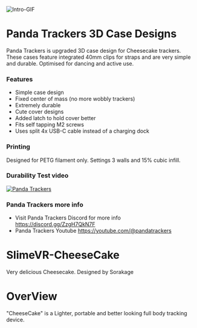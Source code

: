 ![Intro-GIF](https://raw.githubusercontent.com/purraricat/SlimeVR-CheeseCake-PandaTrackers/main/999-PictureFiles/PandaDesigns.webp) 

# Panda Trackers 3D Case Designs
Panda Trackers is upgraded 3D case design for Cheesecake trackers. These cases feature integrated 40mm clips for straps and are very simple and durable. Optimised for dancing and active use.

### Features 
* Simple case design
* Fixed center of mass (no more wobbly trackers)
* Extremely durable 
* Cute cover designs 
* Added latch to hold cover better
* Fits self tapping M2 screws
* Uses split 4x USB-C cable instead of a charging dock 

### Printing
Designed for PETG filament only. 
Settings 3 walls and 15% cubic infill.

### Durability Test video
[![Panda Trackers](https://i9.ytimg.com/vi_webp/ZporygiIzrc/maxresdefault.webp?v=6668ae18&sqp=CJTlq7QG&rs=AOn4CLAHPTvxMmha8fz68fkf6PF23COMRA)](https://www.youtube.com/watch?v=de-c2HYMtVE)

### Panda Trackers more info
* Visit Panda Trackers Discord for more info https://discord.gg/ZzgH7QkN7F 
* Panda Trackers Youtube https://youtube.com/@pandatrackers
 
# SlimeVR-CheeseCake
Very delicious Cheesecake. Designed by Sorakage

# OverView
"CheeseCake" is a Lighter, portable and better looking full body tracking device.   

 
